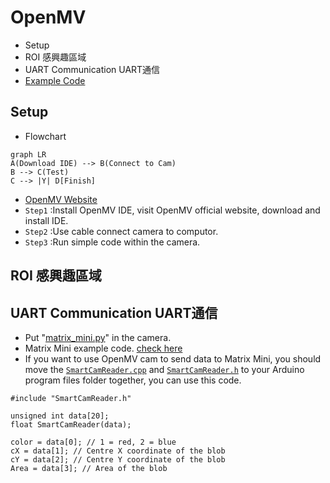 # OpenMV

* Setup
* ROI 感興趣區域
* UART Communication UART通信
* [Example Code](../OpenMV/Code)


## Setup

* Flowchart
```mermaid
graph LR
A(Download IDE) --> B(Connect to Cam)
B --> C(Test)
C --> |Y| D[Finish]
```
* [OpenMV Website](https://openmv.io/)
* `Step1` :Install OpenMV IDE, visit OpenMV official website, download and install IDE.
* `Step2` :Use cable connect camera to computor.
* `Step3` :Run simple code within the camera.

## ROI 感興趣區域

## UART Communication UART通信
* Put "[matrix_mini.py](../OpenMV/Code/matrix_mini.py)" in the camera.
* Matrix Mini example code. [check here](../OpenMV/Code/MARC.ino)
* If you want to use OpenMV cam to send data to Matrix Mini, you should move the [`SmartCamReader.cpp`](../OpenMV/Code/SmartCamReader.cpp) and [`SmartCamReader.h`](../OpenMV/Code/SmartCamReader.h) to your Arduino program files folder together, you can use this code.

```
#include "SmartCamReader.h"

unsigned int data[20];
float SmartCamReader(data);

color = data[0]; // 1 = red, 2 = blue
cX = data[1]; // Centre X coordinate of the blob
cY = data[2]; // Centre Y coordinate of the blob
Area = data[3]; // Area of the blob
```